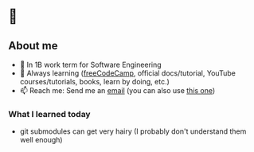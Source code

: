 # 👋

## About me
- 🏫 In 1B work term for Software Engineering<!-- and seeking a 4 month co-op job for the summer-->
- 🌱 Always learning ([freeCodeCamp](https://www.freecodecamp.org/dxaviud), official docs/tutorial, YouTube courses/tutorials, books, learn by doing, etc.)
- 📫 Reach me: Send me an [email](mailto:d83xu@uwaterloo.ca) (you can also use [this one](mailto:dxaviud@uwaterloo.ca))

### What I learned today

- git submodules can get very hairy (I probably don't understand them well enough)
